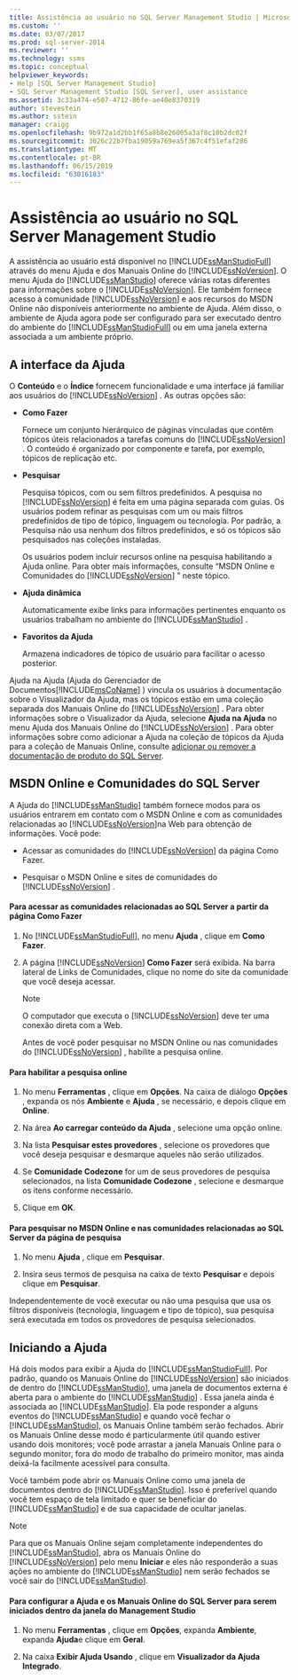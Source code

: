 ```yaml
---
title: Assistência ao usuário no SQL Server Management Studio | Microsoft Docs
ms.custom: ''
ms.date: 03/07/2017
ms.prod: sql-server-2014
ms.reviewer: ''
ms.technology: ssms
ms.topic: conceptual
helpviewer_keywords:
- Help [SQL Server Management Studio]
- SQL Server Management Studio [SQL Server], user assistance
ms.assetid: 3c33a474-e507-4712-86fe-ae40e8370319
author: stevestein
ms.author: sstein
manager: craigg
ms.openlocfilehash: 9b972a1d2bb1f65a8b8e26005a3af8c10b2dc02f
ms.sourcegitcommit: 3026c22b7fba19059a769ea5f367c4f51efaf286
ms.translationtype: MT
ms.contentlocale: pt-BR
ms.lasthandoff: 06/15/2019
ms.locfileid: "63016183"
---
```

# <a name="user-assistance-in-sql-server-management-studio"></a>Assistência ao usuário no SQL Server Management Studio
  A assistência ao usuário está disponível no [!INCLUDE[ssManStudioFull](../includes/ssmanstudiofull-md.md)] através do menu Ajuda e dos Manuais Online do [!INCLUDE[ssNoVersion](../includes/ssnoversion-md.md)]. O menu Ajuda do [!INCLUDE[ssManStudio](../includes/ssmanstudio-md.md)] oferece várias rotas diferentes para informações sobre o [!INCLUDE[ssNoVersion](../includes/ssnoversion-md.md)]. Ele também fornece acesso à comunidade [!INCLUDE[ssNoVersion](../includes/ssnoversion-md.md)] e aos recursos do MSDN Online não disponíveis anteriormente no ambiente de Ajuda. Além disso, o ambiente de Ajuda agora pode ser configurado para ser executado dentro do ambiente do [!INCLUDE[ssManStudioFull](../includes/ssmanstudiofull-md.md)] ou em uma janela externa associada a um ambiente próprio.  
  
## <a name="the-help-interface"></a>A interface da Ajuda  
 O **Conteúdo** e o **Índice** fornecem funcionalidade e uma interface já familiar aos usuários do [!INCLUDE[ssNoVersion](../includes/ssnoversion-md.md)] . As outras opções são:  
  
-   **Como Fazer**  
  
     Fornece um conjunto hierárquico de páginas vinculadas que contêm tópicos úteis relacionados a tarefas comuns do [!INCLUDE[ssNoVersion](../includes/ssnoversion-md.md)] . O conteúdo é organizado por componente e tarefa, por exemplo, tópicos de replicação etc.  
  
-   **Pesquisar**  
  
     Pesquisa tópicos, com ou sem filtros predefinidos. A pesquisa no [!INCLUDE[ssNoVersion](../includes/ssnoversion-md.md)] é feita em uma página separada com guias. Os usuários podem refinar as pesquisas com um ou mais filtros predefinidos de tipo de tópico, linguagem ou tecnologia. Por padrão, a Pesquisa não usa nenhum dos filtros predefinidos, e só os tópicos são pesquisados nas coleções instaladas.  
  
     Os usuários podem incluir recursos online na pesquisa habilitando a Ajuda online. Para obter mais informações, consulte “MSDN Online e Comunidades do [!INCLUDE[ssNoVersion](../includes/ssnoversion-md.md)] ” neste tópico.  
  
-   **Ajuda dinâmica**  
  
     Automaticamente exibe links para informações pertinentes enquanto os usuários trabalham no ambiente do [!INCLUDE[ssManStudio](../includes/ssmanstudio-md.md)] .  
  
-   **Favoritos da Ajuda**  
  
     Armazena indicadores de tópico de usuário para facilitar o acesso posterior.  
  
 Ajuda na Ajuda (Ajuda do Gerenciador de Documentos[!INCLUDE[msCoName](../includes/msconame-md.md)] ) vincula os usuários à documentação sobre o Visualizador da Ajuda, mas os tópicos estão em uma coleção separada dos Manuais Online do [!INCLUDE[ssNoVersion](../includes/ssnoversion-md.md)] . Para obter informações sobre o Visualizador da Ajuda, selecione **Ajuda na Ajuda** no menu Ajuda dos Manuais Online do [!INCLUDE[ssNoVersion](../includes/ssnoversion-md.md)] . Para obter informações sobre como adicionar a Ajuda na coleção de tópicos da Ajuda para a coleção de Manuais Online, consulte [adicionar ou remover a documentação de produto do SQL Server](../2014-toc/books-online-for-sql-server-2014.md).  
  
## <a name="msdn-online-and-sql-server-communities"></a>MSDN Online e Comunidades do SQL Server  
 A Ajuda do [!INCLUDE[ssManStudio](../includes/ssmanstudio-md.md)] também fornece modos para os usuários entrarem em contato com o MSDN Online e com as comunidades relacionadas ao [!INCLUDE[ssNoVersion](../includes/ssnoversion-md.md)]na Web para obtenção de informações. Você pode:  
  
-   Acessar as comunidades do [!INCLUDE[ssNoVersion](../includes/ssnoversion-md.md)] da página Como Fazer.  
  
-   Pesquisar o MSDN Online e sites de comunidades do [!INCLUDE[ssNoVersion](../includes/ssnoversion-md.md)] .  
  
#### <a name="to-access-sql-server-focused-communities-from-the-how-do-i-page"></a>Para acessar as comunidades relacionadas ao SQL Server a partir da página Como Fazer  
  
1.  No [!INCLUDE[ssManStudioFull](../includes/ssmanstudiofull-md.md)], no menu **Ajuda** , clique em **Como Fazer**.  
  
2.  A página [!INCLUDE[ssNoVersion](../includes/ssnoversion-md.md)] **Como Fazer** será exibida. Na barra lateral de Links de Comunidades, clique no nome do site da comunidade que você deseja acessar.  
  
    > [!NOTE]  
    >  O computador que executa o [!INCLUDE[ssNoVersion](../includes/ssnoversion-md.md)] deve ter uma conexão direta com a Web.  
  
     Antes de você poder pesquisar no MSDN Online ou nas comunidades do [!INCLUDE[ssNoVersion](../includes/ssnoversion-md.md)] , habilite a pesquisa online.  
  
#### <a name="to-enable-online-search"></a>Para habilitar a pesquisa online  
  
1.  No menu **Ferramentas** , clique em **Opções**. Na caixa de diálogo **Opções** , expanda os nós **Ambiente** e **Ajuda** , se necessário, e depois clique em **Online**.  
  
2.  Na área **Ao carregar conteúdo da Ajuda** , selecione uma opção online.  
  
3.  Na lista **Pesquisar estes provedores** , selecione os provedores que você deseja pesquisar e desmarque aqueles não serão utilizados.  
  
4.  Se **Comunidade Codezone** for um de seus provedores de pesquisa selecionados, na lista **Comunidade Codezone** , selecione e desmarque os itens conforme necessário.  
  
5.  Clique em **OK**.  
  
#### <a name="to-search-msdn-online-and-sql-server-focused-communities-from-the-search-page"></a>Para pesquisar no MSDN Online e nas comunidades relacionadas ao SQL Server da página de pesquisa  
  
1.  No menu **Ajuda** , clique em **Pesquisar**.  
  
2.  Insira seus termos de pesquisa na caixa de texto **Pesquisar** e depois clique em **Pesquisar**.  
  
 Independentemente de você executar ou não uma pesquisa que usa os filtros disponíveis (tecnologia, linguagem e tipo de tópico), sua pesquisa será executada em todos os provedores de pesquisa selecionados.  
  
## <a name="launching-help"></a>Iniciando a Ajuda  
 Há dois modos para exibir a Ajuda do [!INCLUDE[ssManStudioFull](../includes/ssmanstudiofull-md.md)]. Por padrão, quando os Manuais Online do [!INCLUDE[ssNoVersion](../includes/ssnoversion-md.md)] são iniciados de dentro do [!INCLUDE[ssManStudio](../includes/ssmanstudio-md.md)], uma janela de documentos externa é aberta para o ambiente do [!INCLUDE[ssManStudio](../includes/ssmanstudio-md.md)] . Essa janela ainda é associada ao [!INCLUDE[ssManStudio](../includes/ssmanstudio-md.md)]. Ela pode responder a alguns eventos do [!INCLUDE[ssManStudio](../includes/ssmanstudio-md.md)] e quando você fechar o [!INCLUDE[ssManStudio](../includes/ssmanstudio-md.md)], os Manuais Online também serão fechados. Abrir os Manuais Online desse modo é particularmente útil quando estiver usando dois monitores; você pode arrastar a janela Manuais Online para o segundo monitor, fora do modo de trabalho do primeiro monitor, mas ainda deixá-la facilmente acessível para consulta.  
  
 Você também pode abrir os Manuais Online como uma janela de documentos dentro do [!INCLUDE[ssManStudio](../includes/ssmanstudio-md.md)]. Isso é preferível quando você tem espaço de tela limitado e quer se beneficiar do [!INCLUDE[ssManStudio](../includes/ssmanstudio-md.md)] e de sua capacidade de ocultar janelas.  
  
> [!NOTE]  
>  Para que os Manuais Online sejam completamente independentes do [!INCLUDE[ssManStudio](../includes/ssmanstudio-md.md)], abra os Manuais Online do [!INCLUDE[ssNoVersion](../includes/ssnoversion-md.md)] pelo menu **Iniciar** e eles não responderão a suas ações no ambiente do [!INCLUDE[ssManStudio](../includes/ssmanstudio-md.md)] nem serão fechados se você sair do [!INCLUDE[ssManStudio](../includes/ssmanstudio-md.md)].  
  
#### <a name="to-configure-help-and-sql-server-books-online-to-launch-inside-the-management-studio-window"></a>Para configurar a Ajuda e os Manuais Online do SQL Server para serem iniciados dentro da janela do Management Studio  
  
1.  No menu **Ferramentas** , clique em **Opções**, expanda **Ambiente**, expanda **Ajuda**e clique em **Geral**.  
  
2.  Na caixa **Exibir Ajuda Usando** , clique em **Visualizador da Ajuda Integrado**.  
  
  
